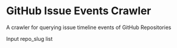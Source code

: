 # GitHub Issue Events Crawler

A crawler for querying issue timeline events of GitHub Repositories

Input repo_slug list
